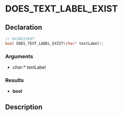 # DOES_TEXT_LABEL_EXIST

## Declaration
```cpp
// 0x2A611607
bool DOES_TEXT_LABEL_EXIST(char* textLabel);
```

### Arguments
- **char*:** textLabel

### Results
- **bool**

## Description
